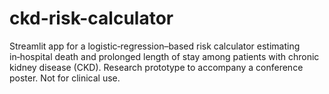# ckd-risk-calculator
Streamlit app for a logistic‑regression–based risk calculator estimating in‑hospital death and prolonged length of stay among patients with chronic kidney disease (CKD). Research prototype to accompany a conference poster. Not for clinical use.
